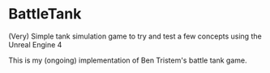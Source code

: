 # BattleTank

(Very) Simple tank simulation game to try and test a few concepts using the Unreal Engine 4

This is my (ongoing) implementation of Ben Tristem's battle tank game.